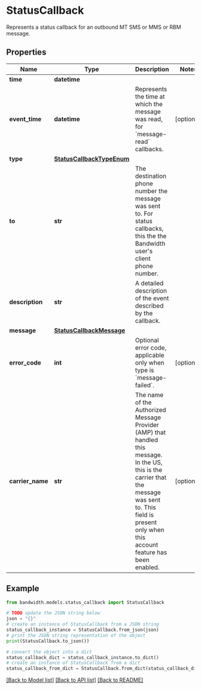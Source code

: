 # StatusCallback

Represents a status callback for an outbound MT SMS or MMS or RBM message.

## Properties

Name | Type | Description | Notes
------------ | ------------- | ------------- | -------------
**time** | **datetime** |  | 
**event_time** | **datetime** | Represents the time at which the message was read, for &#x60;message-read&#x60; callbacks. | [optional] 
**type** | [**StatusCallbackTypeEnum**](StatusCallbackTypeEnum.md) |  | 
**to** | **str** | The destination phone number the message was sent to. For status callbacks, this the the Bandwidth user&#39;s client phone number. | 
**description** | **str** | A detailed description of the event described by the callback. | 
**message** | [**StatusCallbackMessage**](StatusCallbackMessage.md) |  | 
**error_code** | **int** | Optional error code, applicable only when type is &#x60;message-failed&#x60;. | [optional] 
**carrier_name** | **str** | The name of the Authorized Message Provider (AMP) that handled this message.  In the US, this is the carrier that the message was sent to. This field is present only when this account feature has been enabled. | [optional] 

## Example

```python
from bandwidth.models.status_callback import StatusCallback

# TODO update the JSON string below
json = "{}"
# create an instance of StatusCallback from a JSON string
status_callback_instance = StatusCallback.from_json(json)
# print the JSON string representation of the object
print(StatusCallback.to_json())

# convert the object into a dict
status_callback_dict = status_callback_instance.to_dict()
# create an instance of StatusCallback from a dict
status_callback_from_dict = StatusCallback.from_dict(status_callback_dict)
```
[[Back to Model list]](../README.md#documentation-for-models) [[Back to API list]](../README.md#documentation-for-api-endpoints) [[Back to README]](../README.md)


